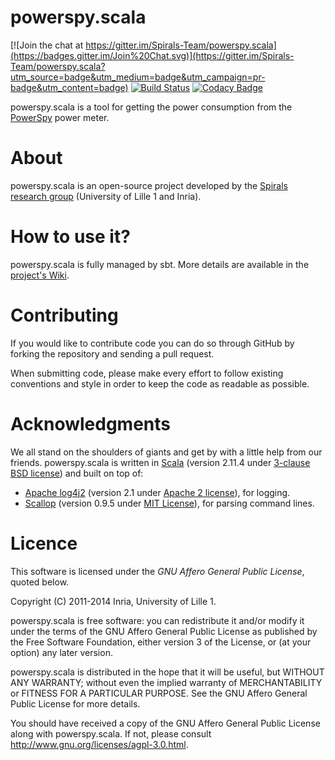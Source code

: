 # powerspy.scala

[![Join the chat at https://gitter.im/Spirals-Team/powerspy.scala](https://badges.gitter.im/Join%20Chat.svg)](https://gitter.im/Spirals-Team/powerspy.scala?utm_source=badge&utm_medium=badge&utm_campaign=pr-badge&utm_content=badge)
[![Build Status](https://travis-ci.org/Spirals-Team/powerspy.scala.svg)](https://travis-ci.org/Spirals-Team/powerspy.scala)
[![Codacy Badge](https://www.codacy.com/project/badge/069668d33e0a49b68001d57b62d536a1)](https://www.codacy.com/public/maximecolmant/powerspy.scala)

powerspy.scala is a tool for getting the power consumption from the [PowerSpy](http://www.alciom.com/en/products/powerspy2-en-gb-2.html) power meter.

# About
powerspy.scala is an open-source project developed by the [Spirals research group](https://team.inria.fr/spirals) (University of Lille 1 and Inria).

# How to use it?
powerspy.scala is fully managed by sbt.
More details are available in the [project's Wiki](https://github.com/Spirals-Team/powerspy.scala/wiki).

# Contributing
If you would like to contribute code you can do so through GitHub by forking the repository and sending a pull request.

When submitting code, please make every effort to follow existing conventions and style in order to keep the code as readable as possible.

# Acknowledgments
We all stand on the shoulders of giants and get by with a little help from our friends.
powerspy.scala is written in [Scala](http://www.scala-lang.org) (version 2.11.4 under [3-clause BSD license](http://www.scala-lang.org/license.html)) and built on top of:
* [Apache log4j2](http://logging.apache.org/log4j/2.x/) (version 2.1 under [Apache 2 license](http://www.apache.org/licenses/LICENSE-2.0)), for logging.
* [Scallop](https://github.com/scallop/scallop) (version 0.9.5 under [MIT License](https://github.com/scallop/scallop/blob/develop/license.txt)), for parsing command lines.

# Licence
This software is licensed under the *GNU Affero General Public License*, quoted below.

Copyright (C) 2011-2014 Inria, University of Lille 1.

powerspy.scala is free software: you can redistribute it and/or modify it under the terms of the GNU Affero General Public License as published by the Free Software Foundation, either version 3 of the License, or (at your option) any later version.

powerspy.scala is distributed in the hope that it will be useful, but WITHOUT ANY WARRANTY; without even the implied warranty of MERCHANTABILITY or FITNESS FOR A PARTICULAR PURPOSE. See the GNU Affero General Public License for more details.

You should have received a copy of the GNU Affero General Public License along with powerspy.scala. If not, please consult http://www.gnu.org/licenses/agpl-3.0.html.
